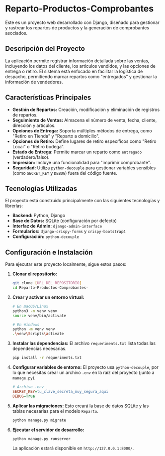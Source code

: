 # Reparto-Productos-Comprobantes

Este es un proyecto web desarrollado con Django, diseñado para gestionar y rastrear los repartos de productos y la generación de comprobantes asociados.

## Descripción del Proyecto

La aplicación permite registrar información detallada sobre las ventas, incluyendo los datos del cliente, los artículos vendidos, y las opciones de entrega o retiro. El sistema está enfocado en facilitar la logística de despacho, permitiendo marcar repartos como "entregados" y gestionar la información de vendedores.

## Características Principales

* **Gestión de Repartos:** Creación, modificación y eliminación de registros de repartos.
* **Seguimiento de Ventas:** Almacena el número de venta, fecha, cliente, dirección y artículos.
* **Opciones de Entrega:** Soporta múltiples métodos de entrega, como "Retiro en Tienda" y "Reparto a domicilio".
* **Opciones de Retiro:** Define lugares de retiro específicos como "Retiro Local" o "Retiro bodega".
* **Estado de Entrega:** Permite marcar un reparto como `entregado` (verdadero/falso).
* **Impresión:** Incluye una funcionalidad para "imprimir comprobante".
* **Seguridad:** Utiliza `python-decouple` para gestionar variables sensibles (como `SECRET_KEY` y `DEBUG`) fuera del código fuente.

## Tecnologías Utilizadas

El proyecto está construido principalmente con las siguientes tecnologías y librerías:

* **Backend:** Python, Django
* **Base de Datos:** SQLite (configuración por defecto)
* **Interfaz de Admin:** `django-admin-interface`
* **Formularios:** `django-crispy-forms` y `crispy-bootstrap4`
* **Configuración:** `python-decouple`

## Configuración e Instalación

Para ejecutar este proyecto localmente, sigue estos pasos:

1.  **Clonar el repositorio:**
    ```bash
    git clone [URL_DEL_REPOSITORIO]
    cd Reparto-Productos-Comprobantes-
    ```

2.  **Crear y activar un entorno virtual:**
    ```bash
    # En macOS/Linux
    python3 -m venv venv
    source venv/bin/activate

    # En Windows
    python -m venv venv
    .\venv\Scripts\activate
    ```

3.  **Instalar las dependencias:**
    El archivo `requeriments.txt` lista todas las dependencias necesarias.
    ```bash
    pip install -r requeriments.txt
    ```

4.  **Configurar variables de entorno:**
    El proyecto usa `python-decouple`, por lo que necesitas crear un archivo `.env` en la raíz del proyecto (junto a `manage.py`).
    ```ini
    # Archivo .env
    SECRET_KEY=tu_clave_secreta_muy_segura_aqui
    DEBUG=True
    ```

5.  **Aplicar las migraciones:**
    Esto creará la base de datos SQLite y las tablas necesarias para el modelo `Reparto`.
    ```bash
    python manage.py migrate
    ```

6.  **Ejecutar el servidor de desarrollo:**
    ```bash
    python manage.py runserver
    ```

    La aplicación estará disponible en `http://127.0.0.1:8000/`.
